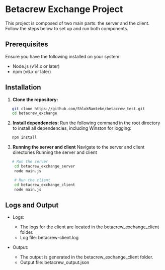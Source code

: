 # Betacrew Exchange Project

This project is composed of two main parts: the server and the client. Follow the steps below to set up and run both components.

## Prerequisites

Ensure you have the following installed on your system:

- Node.js (v14.x or later)
- npm (v6.x or later)

## Installation

1. **Clone the repository:**

```bash
   git clone https://github.com/ShlokRamteke/betacrew_test.git
   cd betacrew_exchange
```

2. **Install dependencies:**
   Run the following command in the root directory to install all dependencies, including Winston for logging:

```bash
   npm install
```

3. **Running the server and client**
   Navigate to the server and client directories
   Running the server and client

```bash
   # Run the server
    cd betacrew_exchange_server
    node main.js

    # Run the client
    cd betacrew_exchange_client
    node main.js
```

## Logs and Output

- Logs:

  - The logs for the client are located in the betacrew_exchange_client folder.
  - Log file: betacrew-client.log

- Output:
  - The output is generated in the betacrew_exchange_client folder.
  - Output file: betacrew_output.json

